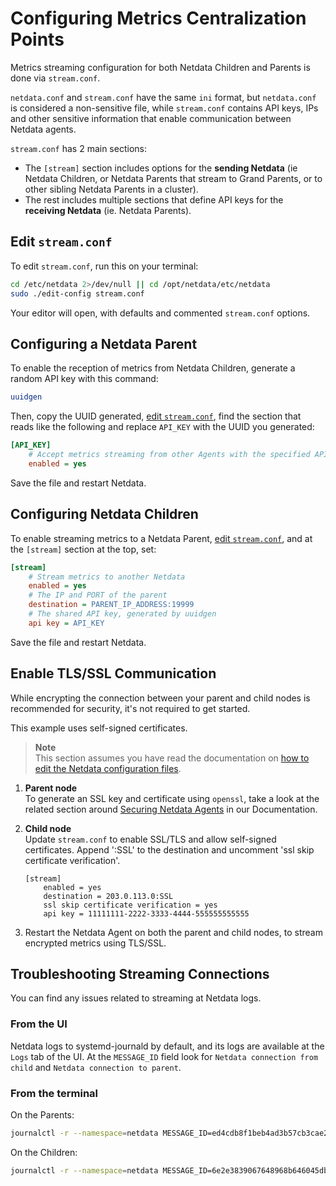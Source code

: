 # Configuring Metrics Centralization Points

Metrics streaming configuration for both Netdata Children and Parents is done via `stream.conf`.

`netdata.conf` and `stream.conf` have the same `ini` format, but `netdata.conf` is considered a non-sensitive file, while `stream.conf` contains API keys, IPs and other sensitive information that enable communication between Netdata agents.

`stream.conf` has 2 main sections:

- The `[stream]` section includes options for the **sending Netdata** (ie Netdata Children, or Netdata Parents that stream to Grand Parents, or to other sibling Netdata Parents in a cluster).
- The rest includes multiple sections that define API keys for the **receiving Netdata** (ie. Netdata Parents).

## Edit `stream.conf`

To edit `stream.conf`, run this on your terminal:

```bash
cd /etc/netdata 2>/dev/null || cd /opt/netdata/etc/netdata
sudo ./edit-config stream.conf
```

Your editor will open, with defaults and commented `stream.conf` options.

## Configuring a Netdata Parent

To enable the reception of metrics from Netdata Children, generate a random API key with this command:

```bash
uuidgen
```

Then, copy the UUID generated, [edit `stream.conf`](#edit-streamconf), find the section that reads like the following and replace `API_KEY` with the UUID you generated:

```ini
[API_KEY]
    # Accept metrics streaming from other Agents with the specified API key
    enabled = yes
```

Save the file and restart Netdata.

## Configuring Netdata Children

To enable streaming metrics to a Netdata Parent, [edit `stream.conf`](#edit-streamconf), and at the `[stream]` section at the top, set:

```ini
[stream]
    # Stream metrics to another Netdata
    enabled = yes
    # The IP and PORT of the parent
    destination = PARENT_IP_ADDRESS:19999
    # The shared API key, generated by uuidgen
    api key = API_KEY
```

Save the file and restart Netdata.

## Enable TLS/SSL Communication

While encrypting the connection between your parent and child nodes is recommended for security, it's not required to get started.

This example uses self-signed certificates.

> **Note**  
> This section assumes you have read the documentation on [how to edit the Netdata configuration files](/docs/netdata-agent/configuration/README.md).  
<!-- here we need link to the section that will contain the restarting instructions -->

1. **Parent node**  
   To generate an SSL key and certificate using `openssl`, take a look at the related section around [Securing Netdata Agents](/src/web/server/README.md#enable-httpstls-support) in our Documentation.

2. **Child node**  
   Update `stream.conf` to enable SSL/TLS and allow self-signed certificates. Append ':SSL' to the destination and uncomment 'ssl skip certificate verification'.

    ```text
    [stream]
        enabled = yes
        destination = 203.0.113.0:SSL
        ssl skip certificate verification = yes
        api key = 11111111-2222-3333-4444-555555555555
    ```

3. Restart the Netdata Agent on both the parent and child nodes, to stream encrypted metrics using TLS/SSL.

## Troubleshooting Streaming Connections

You can find any issues related to streaming at Netdata logs.

### From the UI

Netdata logs to systemd-journald by default, and its logs are available at the `Logs` tab of the UI. At the `MESSAGE_ID` field look for `Netdata connection from child` and `Netdata connection to parent`.

### From the terminal

On the Parents:

```bash
journalctl -r --namespace=netdata MESSAGE_ID=ed4cdb8f1beb4ad3b57cb3cae2d162fa
```

On the Children:

```bash
journalctl -r --namespace=netdata MESSAGE_ID=6e2e3839067648968b646045dbf28d66
```
